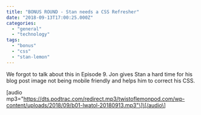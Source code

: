 ```yaml
---
title: "BONUS ROUND - Stan needs a CSS Refresher"
date: "2018-09-13T17:00:25.000Z"
categories: 
  - "general"
  - "technology"
tags: 
  - "bonus"
  - "css"
  - "stan-lemon"
---
```


We forgot to talk about this in Episode 9. Jon gives Stan a hard time for his blog post image not being mobile friendly and helps him to correct his CSS.

\[audio mp3="https://dts.podtrac.com/redirect.mp3/twistoflemonpod.com/wp-content/uploads/2018/09/b01-lwatol-20180913.mp3"\]\[/audio\]
